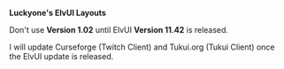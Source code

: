 **Luckyone's ElvUI Layouts**  

Don't use **Version 1.02** until ElvUI **Version 11.42** is released.  

I will update Curseforge (Twitch Client) and Tukui.org (Tukui Client) once the ElvUI update is released.  
